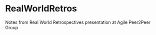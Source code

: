 RealWorldRetros
===============

Notes from Real World Retrospectives presentation at Agile Peer2Peer Group
